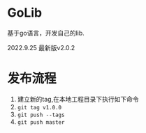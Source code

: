 # GoLib

基于go语言，开发自己的lib.


2022.9.25 最新版v2.0.2

# 发布流程 
1. 建立新的tag,在本地工程目录下执行如下命令
2. `git tag v1.0.0`
3. `git push --tags`
4. `git push master`
   
   